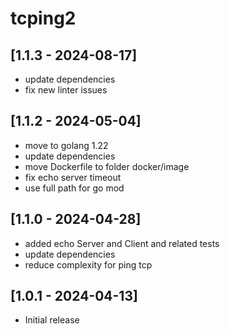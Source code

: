 # tcping2

## [1.1.3 - 2024-08-17]
- update dependencies
- fix new linter issues

## [1.1.2 - 2024-05-04]
- move to golang 1.22
- update dependencies
- move Dockerfile to folder docker/image
- fix echo server timeout
- use full path for go mod

## [1.1.0 - 2024-04-28]
- added echo Server and Client and related tests
- update dependencies
- reduce complexity for ping tcp

## [1.0.1 - 2024-04-13]
- Initial release
